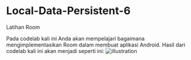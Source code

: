 # Local-Data-Persistent-6
Latihan Room

Pada codelab kali ini Anda akan mempelajari bagaimana mengimplementasikan Room dalam membuat aplikasi Android. Hasil dari codelab kali ini akan menjadi seperti ini:
![illustration](https://dicoding-web-img.sgp1.cdn.digitaloceanspaces.com/original/academy/dos:2b8c0a19d8b944a6bb5c51c153d5df6e20210917170257.jpeg)

